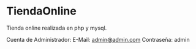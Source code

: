# TiendaOnline
Tienda online realizada en php y mysql.

Cuenta de Administrador:
E-Mail: admin@admin.com
Contraseña: admin
